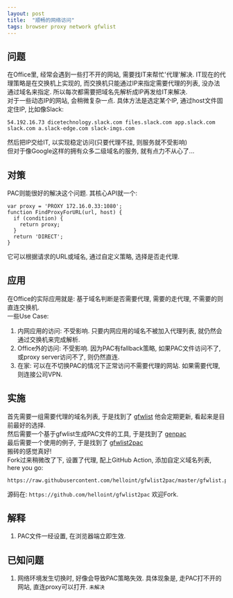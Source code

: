 ```yaml
---
layout: post
title:  "顺畅的网络访问"
tags: browser proxy network gfwlist
---
```

## 问题  
在Office里, 经常会遇到一些打不开的网站, 需要找IT来帮忙'代理'解决.
IT现在的代理策略是在交换机上实现的, 而交换机只能通过IP来指定需要代理的列表, 没办法通过域名来指定.
所以每次都需要把域名先解析成IP再发给IT来解决.  
对于一些动态IP的网站, 会稍微复杂一点. 具体方法是选定某个IP, 通过host文件固定住IP, 比如像Slack:
```
54.192.16.73 dicetechnology.slack.com files.slack.com app.slack.com slack.com a.slack-edge.com slack-imgs.com
```
然后把IP交给IT, 以实现稳定访问(只要代理不挂, 则服务就不受影响)  
但对于像Google这样的拥有众多二级域名的服务, 就有点力不从心了...  

## 对策
PAC则能很好的解决这个问题. 其核心API就一个:
```
var proxy = 'PROXY 172.16.0.33:1080';
function FindProxyForURL(url, host) {
  if (condition) {
    return proxy;
  }
  return 'DIRECT';
}
```
它可以根据请求的URL或域名, 通过自定义策略, 选择是否走代理.  

## 应用
在Office的实际应用就是: 基于域名判断是否需要代理, 需要的走代理, 不需要的则直连交换机.  
一些Use Case:
1. 内网应用的访问: 不受影响. 只要内网应用的域名不被加入代理列表, 就仍然会通过交换机来完成解析.  
2. Office外的访问: 不受影响. 因为PAC有fallback策略, 如果PAC文件访问不了, 或proxy server访问不了, 则仍然直连.
3. 在家: 可以在不切换PAC的情况下正常访问不需要代理的网站. 如果需要代理, 则连接公司VPN.

## 实施
首先需要一组需要代理的域名列表, 于是找到了 [gfwlist](https://github.com/gfwlist/gfwlist) 他会定期更新, 看起来是目前最好的选择.  
然后需要一个基于gfwlist生成PAC文件的工具, 于是找到了 [genpac](https://github.com/JinnLynn/genpac)  
最后需要一个使用的例子, 于是找到了 [gfwlist2pac](https://github.com/petronny/gfwlist2pac)  
搬砖的感觉真好!  
Fork过来稍微改了下, 设置了代理, 配上GitHub Action, 添加自定义域名列表, here you go:
```
https://raw.githubusercontent.com/helloint/gfwlist2pac/master/gfwlist.pac
```
源码在: `https://github.com/helloint/gfwlist2pac` 欢迎Fork.

## 解释
1. PAC文件一经设置, 在浏览器端立即生效.

## 已知问题
1. 网络环境发生切换时, 好像会导致PAC策略失效. 具体现象是, 走PAC打不开的网站, 直连proxy可以打开. `未解决`
